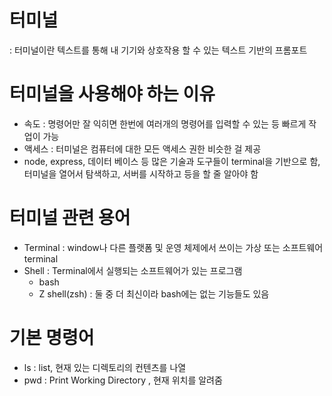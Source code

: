 # 터미널

: 터미널이란 텍스트를 통해 내 기기와 상호작용 할 수 있는 텍스트 기반의 프롬포트

# 터미널을 사용해야 하는 이유

- 속도 : 명령어만 잘 익히면 한번에 여러개의 명령어를 입력할 수 있는 등 빠르게 작업이 가능
- 액세스 : 터미널은 컴퓨터에 대한 모든 액세스 권한 비슷한 걸 제공
- node, express, 데이터 베이스 등 많은 기술과 도구들이 terminal을 기반으로 함, 터미널을 열어서 탐색하고, 서버를 시작하고 등을 할 줄 알아야 함

# 터미널 관련 용어

- Terminal : window나 다른 플랫폼 및 운영 체제에서 쓰이는 가상 또는 소프트웨어 terminal
- Shell : Terminal에서 실행되는 소프트웨어가 있는 프로그램
  - bash
  - Z shell(zsh) : 둘 중 더 최신이라 bash에는 없는 기능들도 있음

# 기본 명령어

- ls : list, 현재 있는 디렉토리의 컨텐츠를 나열
- pwd : Print Working Directory , 현재 위치를 알려줌

